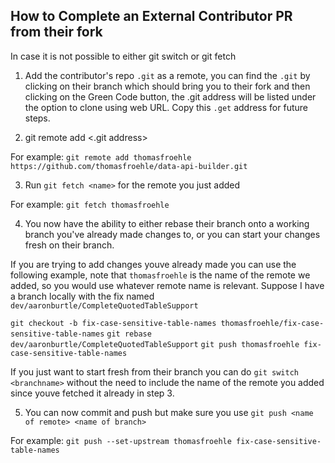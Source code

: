 ## How to Complete an External Contributor PR from their fork

In case it is not possible to either git switch or git fetch

1. Add the contributor's repo `.git` as a remote, you can find the `.git` by clicking on their branch which should bring you to their fork and then clicking on the Green Code button, the .git address will be listed under the option to clone using web URL. Copy this `.get` address for future steps.

2. git remote add <name> <.git address>

For example:
`git remote add thomasfroehle https://github.com/thomasfroehle/data-api-builder.git`

3. Run `git fetch <name>` for the remote you just added

For example:
`git fetch thomasfroehle`

4. You now have the ability to either rebase their branch onto a working branch you've already made changes to, or you can start your changes fresh on their branch.

If you are trying to add changes youve already made you can use the following example, note that `thomasfroehle` is the name of the remote we added, so you would use whatever remote name is relevant. Suppose I have a branch locally with the fix named `dev/aaronburtle/CompleteQuotedTableSupport`

`git checkout -b fix-case-sensitive-table-names thomasfroehle/fix-case-sensitive-table-names`
`git rebase dev/aaronburtle/CompleteQuotedTableSupport` 
`git push thomasfroehle fix-case-sensitive-table-names`

If you just want to start fresh from their branch you can do
`git switch <branchname>` without the need to include the name of the remote you added since youve fetched it already in step 3.

5. You can now commit and push but make sure you use
`git push <name of remote> <name of branch>`

For example:
`git push --set-upstream thomasfroehle fix-case-sensitive-table-names`